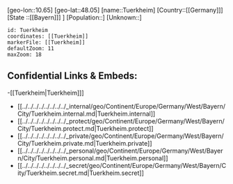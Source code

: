﻿---
location: [48.05,10.65]
mapzoom: [7,12] 
mapmarker: city 
type: City
tags:
- geo/City


SpocWebEntityId: 35079
isDeleted: false
confidential: public

---
[geo-lon::10.65]
[geo-lat::48.05]
[name::Tuerkheim]
[Country::[[Germany]]]
[State ::[[Bayern]]] ]
[Population::]
[Unknown::]


```leaflet
id: Tuerkheim
coordinates: [[Tuerkheim]]
markerFile: [[Tuerkheim]]
defaultZoom: 11 
maxZoom: 18
```


## Confidential Links & Embeds: 
-[[Tuerkheim|Tuerkheim]]] 
- [[../../../../../../../../_internal/geo/Continent/Europe/Germany/West/Bayern/City/Tuerkheim.internal.md|Tuerkheim.internal]] 
- [[../../../../../../../../_protect/geo/Continent/Europe/Germany/West/Bayern/City/Tuerkheim.protect.md|Tuerkheim.protect]] 
- [[../../../../../../../../_private/geo/Continent/Europe/Germany/West/Bayern/City/Tuerkheim.private.md|Tuerkheim.private]] 
- [[../../../../../../../../_personal/geo/Continent/Europe/Germany/West/Bayern/City/Tuerkheim.personal.md|Tuerkheim.personal]] 
- [[../../../../../../../../_secret/geo/Continent/Europe/Germany/West/Bayern/City/Tuerkheim.secret.md|Tuerkheim.secret]] 
